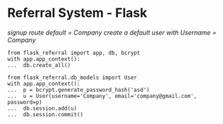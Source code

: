# Referral System - Flask

*signup route default = Company
create a default user with Username = Company*

```
from flask_referral import app, db, bcrypt
with app.app_context():
...  db.create_all()
```

```
from flask_referral.db_models import User
with app.app_context():
...  p = bcrypt.generate_password_hash('asd')
...  u = User(username='Company', email='company@gmail.com', password=p)
...  db.session.add(u)
...  db.session.commit()
```